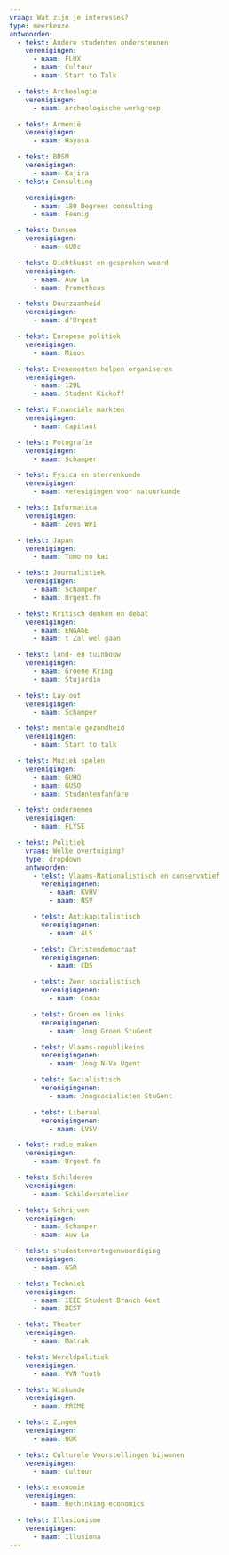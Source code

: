 ```yaml
---
vraag: Wat zijn je interesses?
type: meerkeuze
antwoorden:
  - tekst: Andere studenten ondersteunen
    verenigingen:
      - naam: FLUX
      - naam: Cultour
      - naam: Start to Talk

  - tekst: Archeologie
    verenigingen:
      - naam: Archeologische werkgroep

  - tekst: Armenië
    verenigingen:
      - naam: Hayasa

  - tekst: BDSM
    verenigingen:
      - naam: Kajira
  - tekst: Consulting

    verenigingen:
      - naam: 180 Degrees consulting
      - naam: Feunig

  - tekst: Dansen
    verenigingen:
      - naam: GUDc

  - tekst: Dichtkunst en gesproken woord
    verenigingen:
      - naam: Auw La
      - naam: Prometheus

  - tekst: Duurzaamheid
    verenigingen:
      - naam: d'Urgent

  - tekst: Europese politiek
    verenigingen:
      - naam: Minos

  - tekst: Evenementen helpen organiseren
    verenigingen:
      - naam: 12UL
      - naam: Student Kickoff

  - tekst: Financiële markten
    verenigingen:
      - naam: Capitant

  - tekst: Fotografie
    verenigingen:
      - naam: Schamper

  - tekst: Fysica en sterrenkunde
    verenigingen:
      - naam: verenigingen voor natuurkunde

  - tekst: Informatica
    verenigingen:
      - naam: Zeus WPI

  - tekst: Japan
    verenigingen:
      - naam: Tomo no kai

  - tekst: Journalistiek
    verenigingen:
      - naam: Schamper
      - naam: Urgent.fm

  - tekst: Kritisch denken en debat
    verenigingen:
      - naam: ENGAGE
      - naam: t Zal wel gaan

  - tekst: land- en tuinbouw
    verenigingen:
      - naam: Groene Kring
      - naam: Stujardin

  - tekst: Lay-out
    verenigingen:
      - naam: Schamper

  - tekst: mentale gezondheid
    verenigingen:
      - naam: Start to talk

  - tekst: Muziek spelen
    verenigingen:
      - naam: GUHO
      - naam: GUSO
      - naam: Studentenfanfare

  - tekst: ondernemen
    verenigingen:
      - naam: FLYSE

  - tekst: Politiek
    vraag: Welke overtuiging?
    type: dropdown
    antwoorden:
      - tekst: Vlaams-Nationalistisch en conservatief
        verenigingenen:
          - naam: KVHV
          - naam: NSV

      - tekst: Antikapitalistisch
        verenigingenen:
          - naam: ALS

      - tekst: Christendemocraat
        verenigingenen:
          - naam: CDS

      - tekst: Zeer socialistisch
        verenigingenen:
          - naam: Comac

      - tekst: Groen en links
        verenigingenen:
          - naam: Jong Groen StuGent

      - tekst: Vlaams-republikeins
        verenigingenen:
          - naam: Jong N-Va Ugent

      - tekst: Socialistisch
        verenigingenen:
          - naam: Jongsocialisten StuGent

      - tekst: Liberaal
        verenigingenen:
          - naam: LVSV

  - tekst: radio maken
    verenigingen:
      - naam: Urgent.fm

  - tekst: Schilderen
    verenigingen:
      - naam: Schildersatelier

  - tekst: Schrijven
    verenigingen:
      - naam: Schamper
      - naam: Auw La

  - tekst: studentenvertegenwoordiging
    verenigingen:
      - naam: GSR

  - tekst: Techniek
    verenigingen:
      - naam: IEEE Student Branch Gent
      - naam: BEST

  - tekst: Theater
    verenigingen:
      - naam: Matrak

  - tekst: Wereldpolitiek
    verenigingen:
      - naam: VVN Youth

  - tekst: Wiskunde
    verenigingen:
      - naam: PRIME

  - tekst: Zingen
    verenigingen:
      - naam: GUK

  - tekst: Culturele Voorstellingen bijwonen
    verenigingen:
      - naam: Cultour

  - tekst: economie
    verenigingen:
      - naam: Rethinking economics

  - tekst: Illusionisme
    verenigingen:
      - naam: Illusiona
---
```

